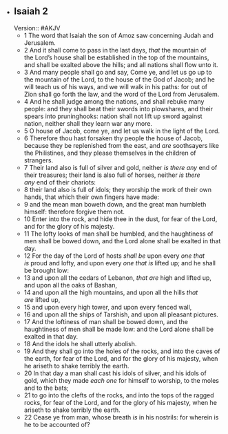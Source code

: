 - ## Isaiah 2
  Version:: #AKJV
	- 1 The word that Isaiah the son of Amoz saw concerning Judah and Jerusalem.
	- 2 And it shall come to pass in the last days,
	  *that* the mountain of the Lord’s house shall be established
	  in the top of the mountains,
	  and shall be exalted above the hills;
	  and all nations shall flow unto it.
	- 3 And many people shall go and say,
	  Come ye, and let us go up to the mountain of the Lord,
	  to the house of the God of Jacob;
	  and he will teach us of his ways,
	  and we will walk in his paths:
	  for out of Zion shall go forth the law,
	  and the word of the Lord from Jerusalem.
	- 4 And he shall judge among the nations,
	  and shall rebuke many people:
	  and they shall beat their swords into plowshares,
	  and their spears into pruninghooks:
	  nation shall not lift up sword against nation,
	  neither shall they learn war any more.
	- 5 O house of Jacob, come ye,
	  and let us walk in the light of the Lord.
	- 6 Therefore thou hast forsaken thy people the house of Jacob,
	  because they be replenished from the east,
	  and *are* soothsayers like the Philistines,
	  and they please themselves in the children of strangers.
	- 7 Their land also is full of silver and gold,
	  neither *is there any* end of their treasures;
	  their land is also full of horses,
	  neither *is there any* end of their chariots:
	- 8 their land also is full of idols;
	  they worship the work of their own hands,
	  that which their own fingers have made:
	- 9 and the mean man boweth down,
	  and the great man humbleth himself:
	  therefore forgive them not.
	- 10 Enter into the rock, and hide thee in the dust,
	  for fear of the Lord, and for the glory of his majesty.
	- 11 The lofty looks of man shall be humbled,
	  and the haughtiness of men shall be bowed down,
	  and the Lord alone shall be exalted in that day.
	- 12 For the day of the Lord of hosts *shall be* upon every *one that is* proud and lofty,
	  and upon every *one that is* lifted up;
	  and he shall be brought low:
	- 13 and upon all the cedars of Lebanon, *that are* high and lifted up,
	  and upon all the oaks of Bashan,
	- 14 and upon all the high mountains,
	  and upon all the hills *that are* lifted up,
	- 15 and upon every high tower,
	  and upon every fenced wall,
	- 16 and upon all the ships of Tarshish,
	  and upon all pleasant pictures.
	- 17 And the loftiness of man shall be bowed down,
	  and the haughtiness of men shall be made low:
	  and the Lord alone shall be exalted in that day.
	- 18 And the idols he shall utterly abolish.
	- 19 And they shall go into the holes of the rocks,
	  and into the caves of the earth,
	  for fear of the Lord, and for the glory of his majesty,
	  when he ariseth to shake terribly the earth.
	- 20 In that day a man shall cast his idols of silver,
	  and his idols of gold,
	  which they made *each one* for himself to worship,
	  to the moles and to the bats;
	- 21 to go into the clefts of the rocks,
	  and into the tops of the ragged rocks,
	  for fear of the Lord, and for the glory of his majesty,
	  when he ariseth to shake terribly the earth.
	- 22 Cease ye from man, whose breath *is* in his nostrils:
	  for wherein is he to be accounted of?